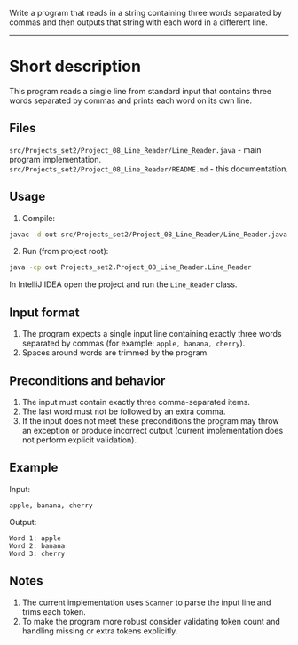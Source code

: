 Write a program that reads in a string containing three words separated by commas
and then outputs that string with each word in a different line.

---

# Short description
This program reads a single line from standard input that contains three words separated by commas 
and prints each word on its own line.

## Files
`src/Projects_set2/Project_08_Line_Reader/Line_Reader.java` - main program implementation.  
`src/Projects_set2/Project_08_Line_Reader/README.md` - this documentation.

## Usage
1. Compile:
```bash
javac -d out src/Projects_set2/Project_08_Line_Reader/Line_Reader.java
```
2. Run (from project root):
```bash
java -cp out Projects_set2.Project_08_Line_Reader.Line_Reader
```
In IntelliJ IDEA open the project and run the `Line_Reader` class.

## Input format
1. The program expects a single input line containing exactly three words separated by commas 
   (for example: `apple, banana, cherry`).
2. Spaces around words are trimmed by the program.

## Preconditions and behavior
1. The input must contain exactly three comma-separated items.
2. The last word must not be followed by an extra comma.
3. If the input does not meet these preconditions the program may throw an exception or produce incorrect output 
   (current implementation does not perform explicit validation).

## Example
Input:
```
apple, banana, cherry
```
Output:
```
Word 1: apple
Word 2: banana
Word 3: cherry
```

## Notes
1. The current implementation uses `Scanner` to parse the input line and trims each token.
2. To make the program more robust consider validating token count and handling missing or extra tokens explicitly.
```
